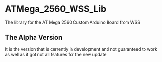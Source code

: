 # ATMega_2560_WSS_Lib
The library for the AT Mega 2560 Custom Arduino Board from WSS

## The Alpha Version
It is the version that is currently in development and not guaranteed to work as well as it got not all features for the new update
